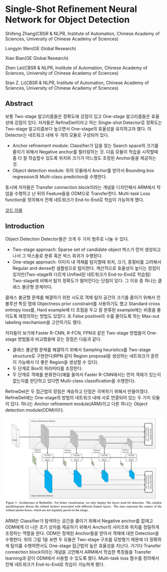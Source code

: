 # Single-Shot Refinement Neural Network for Object Detection

Shifeng Zhang(CBSR & NLPR, Institute of Automation, Chinese Academy of Sciences, University of Chinese Academy of Sciences)

Longyin Wen(GE Global Research)

Xiao Bian(GE Global Research)

Zhen Lei(CBSR & NLPR, Institute of Automation, Chinese Academy of Sciences, University of Chinese Academy of Sciences)

Stan Z. Li(CBSR & NLPR, Institute of Automation, Chinese Academy of Sciences, University of Chinese Academy of Sciences)



## Abstract

보통 Two-stage 알고리즘들은 정확도에 강점이 있고 One-stage 알고리즘들은 효율성에 강점이 있다. 저자들은 RefineDet이라고 하는 Single-shot Detector로 정확도는 Two-stage 알고리즘보다 높으면서 One-stage의 효율성을 유지하고자 했다. 이 Detector는 네트워크 내에 두 개의 모듈로 구성되어 있다. 

- Anchor refinement module: Classifier가 답을 찾는 Search space의 크기를 줄이기 위해서 Negative anchor를 필터링하는 것. 다음 모듈이 학습을 시작할때 좀 더 잘 학습할수 있도록 위치와 크기가 어느정도 조정된 Anchor들을 제공하는 것.
- Object detection module: 위의 모듈에서 Anchor를 받아서 Bounding box regression과 Multi-class prediction을 수행한다. 

동시에 저자들은 Transfer connection block이라는 개념을 디자인해서 ARM에서 작업을 수행하고 난 뒤의 Feature들을 ODM으로 Transfer한다. Multi-task Loss function을 정의해서 전체 네트워크가 End-to-End로 학습이 가능하게 했다. 

[코드 이용](https://github.com/sfzhang15/RefineDet)



## Introduction

Object Detection Detector들은 크게 두 가지 범주로 나눌 수 있다.

- Two-stage approach: Sparse set of candidate object 박스가 먼저 생성되고 나서 그 박스들로 분류 혹은 박스 회귀가 수행된다.
- One-stage approach: 이미지 내 객체를 탐지할때 위치, 크기, 종횡비를 고려해서 Regular and dense한 샘플링으로 탐지한다. 계산적으로 효율성이 높다는 장점이 있지만(Two-stage와 다르게 Unified된 네트워크가 End-to-End로 학습됨) Two-stage에 비해서 탐지 정확도가 떨어진다는 단점이 있다. 그 이유 중 하나는 클래스 불균형 문제이다. 

클래스 불균형 문제를 해결하기 위한 시도로 객체 탐지 공간의 크기를 줄이기 위해서 컨볼루션 특징 맵에 Objectness prior constraint를 사용하기도 했고 Standard cross entropy loss를, Hard example에 더 초점을 두고 잘 분류된 example에는 비중을 줄이도록 재정의하는 방법도 있었다. 또 False positive의 수를 줄이도록 하는 Max-out labeling mechanism을 고안하기도 했다. 

저자들이 보기에 Faster R-CNN, R-FCN, FPN과 같은 Two-stage 방법들이 One-stage 방법들과 비교했을때 갖는 장점은 다음과 같다.

- 클래스 불균형 문제를 해결하기 위해서 Sampling heuristics를 Two-stage structure로 구현한다(RPN 같이 Region proposal을 생성하는 네트워크가 훈련이 가능해서 더 좋은 Region을 생성할 수 있다).
- 두 단계로 Box의 파라미터를 조정한다.
- 두 단계로 객체를 분류한다(예를 들어서 Faster R-CNN에서는 먼저 객체가 있는지 없는지를 판단하고 있다면 Multi-class classification을 수행한다).

RefineDet은 두 접근법의 장점은 계승하고 단점은 극복하기 위해서 만들어졌다. RefineDet에는 One-stage의 방법의 네트워크 내에 서로 연결되어 있는 두 가지 모듈이 있다. 하나는 Anchor refinement module(ARM)이고 다른 하나는 Object detection module(ODM)이다. 

![](./Figure/Single-Shot_Refinement_Neural_Network_for_Object_Detection1.JPG)

ARM은 Classifier가 탐색하는 공간을 줄이기 위해서 Negative anchor를 없애고 ODM에게 더 나은 초기 상자를 제공하기 위해서 Anchor의 사이즈와 위치를 정밀하게 조정하는 역할을 한다. ODM은 정제된 Anchor들을 받아서 객체에 대한 Detection을 수행한다. 위의 그림 1을 보면 두 모듈은 Two-stage 구조를 모방했기 때문에 더 정확하게 탐지를 수행하면서도 One-stage 접근법의 높은 효율성을 지닌다. 거기다 Transfer connection block이라는 개념을 고안해서 ARM에서 학습한 특징들을 Transfer learning과 같이 ODM에서 사용할 수 있도록 했다. Multi-task loss 함수를 정의해서 전체 네트워크가 End-to-End로 학습이 가능하게 했다. 

